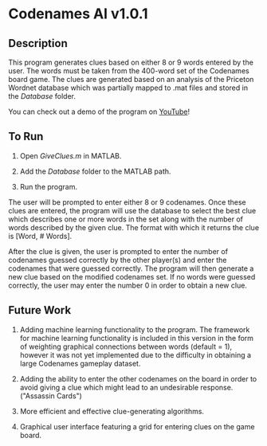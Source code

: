 # Codenames AI v1.0.1

## Description
This program generates clues based on either 8 or 9 words entered by the user. The words must be taken from the 400-word set of the Codenames board game. The clues are generated based on an analysis of the Priceton Wordnet database which was partially mapped to .mat files and stored in the *Database* folder.

You can check out a demo of the program on [YouTube](https://youtu.be/yX2YkhvAtM4)!

## To Run

1. Open *GiveClues.m* in MATLAB.

2. Add the *Database* folder to the MATLAB path.

3. Run the program.

The user will be prompted to enter either 8 or 9 codenames. Once these clues are entered, the program will use the database to select the best clue which describes one or more words in the set along with the number of words described by the given clue. The format with which it returns the clue is [Word, # Words].

After the clue is given, the user is prompted to enter the number of codenames guessed correctly by the other player(s) and enter the codenames that were guessed correctly. The program will then generate a new clue based on the modified codenames set. If no words were guessed correctly, the user may enter the number 0 in order to obtain a new clue.

## Future Work
1. Adding machine learning functionality to the program. The framework for machine learning functionality is included in this version in the form of weighting graphical connections between words (default = 1), however it was not yet implemented due to the difficulty in obtaining a large Codenames gameplay dataset.

2. Adding the ability to enter the other codenames on the board in order to avoid giving a clue which might lead to an undesirable response. ("Assassin Cards")

3. More efficient and effective clue-generating algorithms.

4. Graphical user interface featuring a grid for entering clues on the game board.

